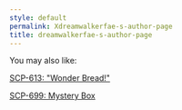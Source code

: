 ```yaml
---
style: default
permalink: Xdreamwalkerfae-s-author-page
title: dreamwalkerfae-s-author-page
---
```

You may also like:

[SCP-613: "Wonder Bread!"](http://scp-wiki.net/scp-613)

[SCP-699: Mystery Box](http://scp-wiki.net/scp-699)
